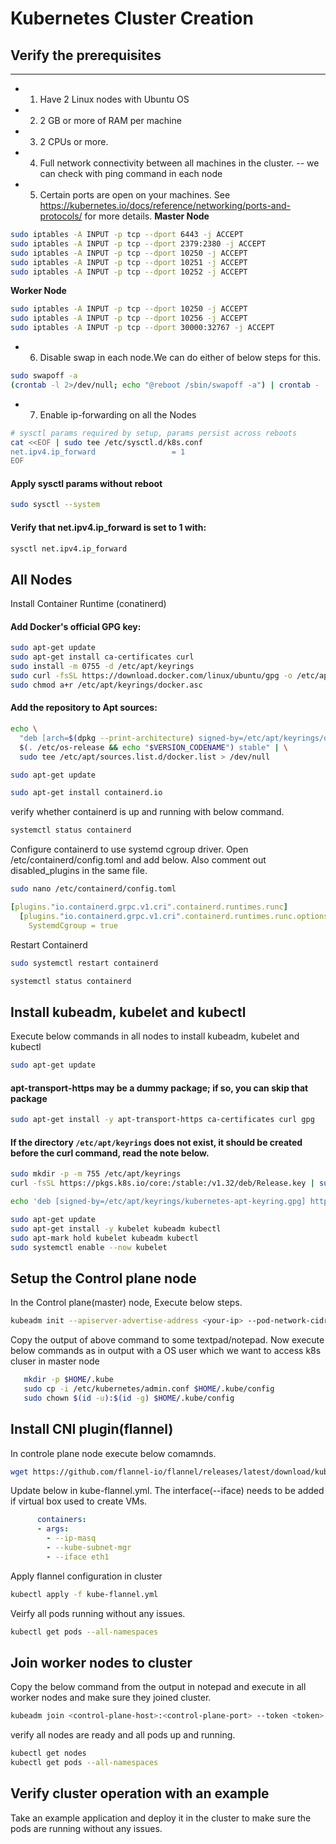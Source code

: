# Kubernetes Cluster Creation

## Verify the prerequisites
-----------------------------------
- 1. Have 2 Linux nodes with Ubuntu OS
- 2. 2 GB or more of RAM per machine 
- 3. 2 CPUs or more.
- 4. Full network connectivity between all machines in the cluster.
     -- we can check with ping command in each node
- 5. Certain ports are open on your machines. See https://kubernetes.io/docs/reference/networking/ports-and-protocols/ for more details.
**Master Node**
```bash
sudo iptables -A INPUT -p tcp --dport 6443 -j ACCEPT
sudo iptables -A INPUT -p tcp --dport 2379:2380 -j ACCEPT
sudo iptables -A INPUT -p tcp --dport 10250 -j ACCEPT
sudo iptables -A INPUT -p tcp --dport 10251 -j ACCEPT
sudo iptables -A INPUT -p tcp --dport 10252 -j ACCEPT
```

**Worker Node**
```bash
sudo iptables -A INPUT -p tcp --dport 10250 -j ACCEPT
sudo iptables -A INPUT -p tcp --dport 10256 -j ACCEPT
sudo iptables -A INPUT -p tcp --dport 30000:32767 -j ACCEPT
```


- 6. Disable swap in each node.We can do either of below steps for this.
```bash
sudo swapoff -a 
(crontab -l 2>/dev/null; echo "@reboot /sbin/swapoff -a") | crontab - || true
```

- 7. Enable ip-forwarding on all the Nodes
```bash
# sysctl params required by setup, params persist across reboots
cat <<EOF | sudo tee /etc/sysctl.d/k8s.conf
net.ipv4.ip_forward                 = 1
EOF
```

#### Apply sysctl params without reboot
```bash
sudo sysctl --system
```
#### Verify that net.ipv4.ip_forward is set to 1 with:
```bash
sysctl net.ipv4.ip_forward
```

## All Nodes
Install Container Runtime (conatinerd)

#### Add Docker's official GPG key:
```bash
sudo apt-get update
sudo apt-get install ca-certificates curl
sudo install -m 0755 -d /etc/apt/keyrings
sudo curl -fsSL https://download.docker.com/linux/ubuntu/gpg -o /etc/apt/keyrings/docker.asc
sudo chmod a+r /etc/apt/keyrings/docker.asc
```

#### Add the repository to Apt sources:
```bash
echo \
  "deb [arch=$(dpkg --print-architecture) signed-by=/etc/apt/keyrings/docker.asc] https://download.docker.com/linux/ubuntu \
  $(. /etc/os-release && echo "$VERSION_CODENAME") stable" | \
  sudo tee /etc/apt/sources.list.d/docker.list > /dev/null
```
```bash
sudo apt-get update
```
```bash
sudo apt-get install containerd.io
```

verify whether containerd is up and running with below command.
```bash
systemctl status containerd
```

Configure containerd to use systemd cgroup driver.
Open /etc/containerd/config.toml and add below. Also comment out disabled_plugins in the same file.
```bash
sudo nano /etc/containerd/config.toml
```
```yaml
[plugins."io.containerd.grpc.v1.cri".containerd.runtimes.runc]
  [plugins."io.containerd.grpc.v1.cri".containerd.runtimes.runc.options]
    SystemdCgroup = true
```

Restart Containerd
```bash
sudo systemctl restart containerd

systemctl status containerd
```

Install kubeadm, kubelet and kubectl
-------------------------------------------------------------------
Execute below commands in all nodes to install  kubeadm, kubelet and kubectl
```bash
sudo apt-get update
```
#### apt-transport-https may be a dummy package; if so, you can skip that package
```bash
sudo apt-get install -y apt-transport-https ca-certificates curl gpg
```

#### If the directory `/etc/apt/keyrings` does not exist, it should be created before the curl command, read the note below.
```bash
sudo mkdir -p -m 755 /etc/apt/keyrings
curl -fsSL https://pkgs.k8s.io/core:/stable:/v1.32/deb/Release.key | sudo gpg --dearmor -o /etc/apt/keyrings/kubernetes-apt-keyring.gpg
```
```bash
echo 'deb [signed-by=/etc/apt/keyrings/kubernetes-apt-keyring.gpg] https://pkgs.k8s.io/core:/stable:/v1.32/deb/ /' | sudo tee /etc/apt/sources.list.d/kubernetes.list
```
```bash
sudo apt-get update
sudo apt-get install -y kubelet kubeadm kubectl
sudo apt-mark hold kubelet kubeadm kubectl
sudo systemctl enable --now kubelet
```

Setup the Control plane node
-----------------------------------------------------------------------
In the Control plane(master) node, Execute below steps.
```bash
kubeadm init --apiserver-advertise-address <your-ip> --pod-network-cidr 10.244.0.0/16
```

Copy the output of above command to some textpad/notepad.
Now execute below commands as in output with a OS user which we want to access k8s cluser in master node
```bash
   mkdir -p $HOME/.kube
   sudo cp -i /etc/kubernetes/admin.conf $HOME/.kube/config
   sudo chown $(id -u):$(id -g) $HOME/.kube/config
```
Install CNI plugin(flannel)
---------------------------------------------------
In controle plane node execute below comamnds.
```bash
wget https://github.com/flannel-io/flannel/releases/latest/download/kube-flannel.yml
```

Update below in kube-flannel.yml. The interface(--iface) needs to be added if virtual box used to create VMs.
```yaml
      containers:
      - args:
        - --ip-masq
        - --kube-subnet-mgr
		- --iface eth1
```
Apply flannel configuration in cluster

```bash
kubectl apply -f kube-flannel.yml
```

Veirfy all pods running without any issues.

```bash
kubectl get pods --all-namespaces
```  

Join worker nodes to cluster
---------------------------------
Copy the below command from the output in notepad and execute in all worker nodes and make sure they joined cluster.
```bash
kubeadm join <control-plane-host>:<control-plane-port> --token <token> --discovery-token-ca-cert-hash sha256:<hash>
```

verify all nodes are ready and all pods up and running.
```bash
kubectl get nodes
kubectl get pods --all-namespaces
```

Verify cluster operation with an example
------------------------------------------------


Take an example application and deploy it in the cluster to make sure the pods are running without any issues.
